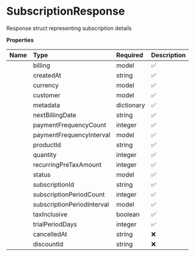# SubscriptionResponse

Response struct representing subscription details

**Properties**

| Name | Type | Required | Description |
| :-------- | :----------| :----------| :----------|
    | billing | model | ✅ |  |
    | createdAt | string | ✅ | Timestamp when the subscription was created |
    | currency | model | ✅ |  |
    | customer | model | ✅ |  |
    | metadata | dictionary | ✅ |  |
    | nextBillingDate | string | ✅ | Timestamp of the next scheduled billing |
    | paymentFrequencyCount | integer | ✅ | Number of payment frequency intervals |
    | paymentFrequencyInterval | model | ✅ |  |
    | productId | string | ✅ | Identifier of the product associated with this subscription |
    | quantity | integer | ✅ | Number of units/items included in the subscription |
    | recurringPreTaxAmount | integer | ✅ | Amount charged before tax for each recurring payment in smallest currency unit (e.g. cents) |
    | status | model | ✅ |  |
    | subscriptionId | string | ✅ | Unique identifier for the subscription |
    | subscriptionPeriodCount | integer | ✅ | Number of subscription period intervals |
    | subscriptionPeriodInterval | model | ✅ |  |
    | taxInclusive | boolean | ✅ | Indicates if the recurring_pre_tax_amount is tax inclusive |
    | trialPeriodDays | integer | ✅ | Number of days in the trial period (0 if no trial) |
    | cancelledAt | string | ❌ | Cancelled timestamp if the subscription is cancelled |
    | discountId | string | ❌ | The discount id if discount is applied |




<!-- This file was generated by liblab | https://liblab.com/ -->